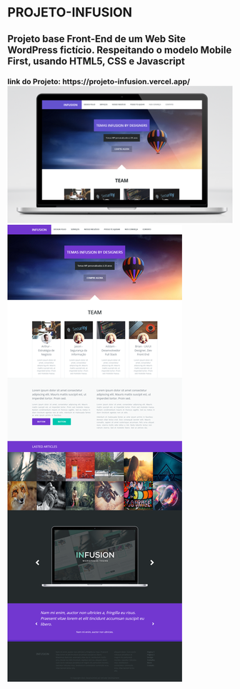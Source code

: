 # PROJETO-INFUSION
<h2> Projeto base Front-End de um Web Site WordPress fictício. Respeitando o modelo Mobile First, usando HTML5, CSS e Javascript</h2>
<h3>link do Projeto: https://projeto-infusion.vercel.app/
  
 <img src="https://github.com/luizjxcoder/PROJETO-INFUSION/blob/master/img/prints/MacBook%20Pro%20Retina.png">
 <img src="https://github.com/luizjxcoder/PROJETO-INFUSION/blob/master/img/prints/screenshot-projeto-infusion.png">

